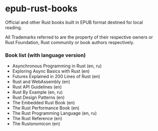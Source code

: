 # epub-rust-books

Official and other Rust books built in EPUB format destined for local reading.

All Trademarks referred to are the property of their respective owners or Rust Foundation, Rust community or book authors respectively.

### Book list (with language version) 

* Asynchronous Programming in Rust (en, ru)
* Exploring Async Basics with Rust (en)
* Futures Explained in 200 Lines of Rust (en)
* Rust and WebAssembly (en)
* Rust API Guidelines (en)
* Rust By Example (en, ru)
* Rust Design Patterns (en)
* The Embedded Rust Book (en)
* The Rust Performance Book (en)
* The Rust Programming Language (en, ru)
* The Rust Reference (en)
* The Rustonomicon (en)

